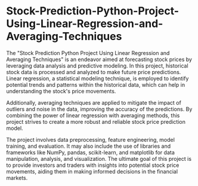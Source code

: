 # Stock-Prediction-Python-Project-Using-Linear-Regression-and-Averaging-Techniques

The "Stock Prediction Python Project Using Linear Regression and Averaging Techniques" is an endeavor aimed at forecasting stock prices by leveraging data analysis and predictive modeling. In this project, historical stock data is processed and analyzed to make future price predictions. Linear regression, a statistical modeling technique, is employed to identify potential trends and patterns within the historical data, which can help in understanding the stock's price movements.

Additionally, averaging techniques are applied to mitigate the impact of outliers and noise in the data, improving the accuracy of the predictions. By combining the power of linear regression with averaging methods, this project strives to create a more robust and reliable stock price prediction model.

The project involves data preprocessing, feature engineering, model training, and evaluation. It may also include the use of libraries and frameworks like NumPy, pandas, scikit-learn, and matplotlib for data manipulation, analysis, and visualization. The ultimate goal of this project is to provide investors and traders with insights into potential stock price movements, aiding them in making informed decisions in the financial markets.
